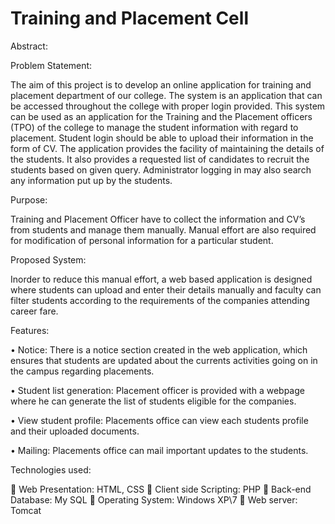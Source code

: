 # Training and Placement Cell

Abstract:

Problem Statement:

The aim of this project is to develop an online application for training and placement department of our college. The system is an application that can be accessed throughout the college with proper login provided. This system can be used as an application for the Training and the Placement officers (TPO) of the college to manage the student information with regard to placement. Student login should be able to upload their information in the form of CV. The application provides the facility of maintaining the details of the students. It also provides a requested list of candidates to recruit the students based on given query. Administrator logging in may also search any information put up by the students.

Purpose:

Training and Placement Officer have to collect the information and CV’s from students and manage them manually.
Manual effort are also required for modification of personal information for a particular student.

Proposed System:

Inorder to reduce this manual effort, a web based application is designed where students can upload and enter their details manually and faculty can filter students according to the requirements of the companies attending career fare.

Features:

•	Notice:
There is a notice section created in the web application, which ensures that students are updated about the currents activities going on in the campus regarding placements.

•	Student list generation:
Placement officer is provided with a webpage where he can generate the list of students eligible for the companies.

•	View student profile:
Placements office can view each students profile and their uploaded documents.

•	Mailing:
Placements office can mail important updates to the students.


Technologies used:

	Web Presentation: HTML, CSS
	Client side Scripting: PHP
	Back-end Database: My SQL
	Operating System: Windows XP\7
	Web server: Tomcat
